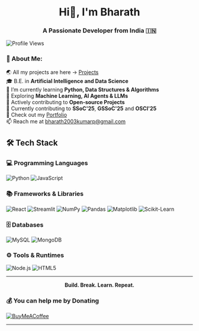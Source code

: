 <h1 align="center">Hi👋, I'm Bharath</h1>
<h3 align="center">A Passionate Developer from India 🇮🇳</h3>

![Profile Views](https://visitor-badge.laobi.icu/badge?page_id=imBharathkumarp.imBharathkumarp)


 ### 💫 About Me:
🌏 All my projects are here → [Projects](https://github.com/imBharathkumarp?tab=repositories)<br>🎓 B.E. in **Artificial Intelligence and Data Science**<br>🧠 I’m currently learning **Python, Data Structures & Algorithms**<br>🤖 Exploring **Machine Learning, AI Agents & LLMs**<br>🌱 Actively contributing to **Open-source Projects** <br>🚀 Currently contributing to **SSoC'25**, **GSSoC'25** and **OSCI'25**<br>📌 Check out my [Portfolio](https://myportfoli0o.netlify.app/) <br>📫 Reach me at bharath2003kumarp@gmail.com

## 🛠 Tech Stack  

### 💻 Programming Languages  
![Python](https://img.shields.io/badge/Python-3776AB?style=for-the-badge&logo=python&logoColor=white) ![JavaScript](https://img.shields.io/badge/JavaScript-F7DF1E?style=for-the-badge&logo=javascript&logoColor=black)  

### 📚 Frameworks & Libraries  
![React](https://img.shields.io/badge/React-20232A?style=for-the-badge&logo=react&logoColor=61DAFB) ![Streamlit](https://img.shields.io/badge/Streamlit-FF4B4B?style=for-the-badge&logo=streamlit&logoColor=white) ![NumPy](https://img.shields.io/badge/NumPy-013243?style=for-the-badge&logo=numpy&logoColor=white) ![Pandas](https://img.shields.io/badge/Pandas-150458?style=for-the-badge&logo=pandas&logoColor=white) ![Matplotlib](https://img.shields.io/badge/Matplotlib-004C99?style=for-the-badge&logo=matplotlib&logoColor=white) ![Scikit-Learn](https://img.shields.io/badge/Scikit--Learn-F7931E?style=for-the-badge&logo=scikit-learn&logoColor=white)  

### 🗄️ Databases  
![MySQL](https://img.shields.io/badge/MySQL-4479A1?style=for-the-badge&logo=mysql&logoColor=white) ![MongoDB](https://img.shields.io/badge/MongoDB-47A248?style=for-the-badge&logo=mongodb&logoColor=white)  

### ⚙️ Tools & Runtimes  
![Node.js](https://img.shields.io/badge/Node.js-339933?style=for-the-badge&logo=node.js&logoColor=white) ![HTML5](https://img.shields.io/badge/HTML5-E34F26?style=for-the-badge&logo=html5&logoColor=white)  


---

<p align="center"><strong>
 Build. Break. Learn. Repeat.
 </strong> </p>

### 💰 You can help me by Donating
  [![BuyMeACoffee](https://img.shields.io/badge/Buy%20Me%20a%20Coffee-ffdd00?style=for-the-badge&logo=buy-me-a-coffee&logoColor=black)](https://buymeacoffee.com/bharathkumarp                ) 

---
